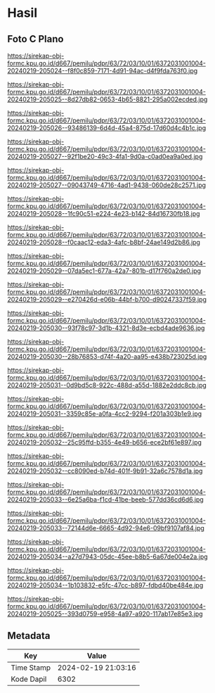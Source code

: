 # Hasil

## Foto C Plano

https://sirekap-obj-formc.kpu.go.id/d667/pemilu/pdpr/63/72/03/10/01/6372031001004-20240219-205024--f8f0c859-7171-4d91-94ac-d4f9fda763f0.jpg

https://sirekap-obj-formc.kpu.go.id/d667/pemilu/pdpr/63/72/03/10/01/6372031001004-20240219-205025--8d27db82-0653-4b65-8821-295a002ecded.jpg

https://sirekap-obj-formc.kpu.go.id/d667/pemilu/pdpr/63/72/03/10/01/6372031001004-20240219-205026--93486139-6d4d-45a4-875d-17d60d4c4b1c.jpg

https://sirekap-obj-formc.kpu.go.id/d667/pemilu/pdpr/63/72/03/10/01/6372031001004-20240219-205027--92f1be20-49c3-4fa1-9d0a-c0ad0ea9a0ed.jpg

https://sirekap-obj-formc.kpu.go.id/d667/pemilu/pdpr/63/72/03/10/01/6372031001004-20240219-205027--09043749-4716-4ad1-9438-060de28c2571.jpg

https://sirekap-obj-formc.kpu.go.id/d667/pemilu/pdpr/63/72/03/10/01/6372031001004-20240219-205028--1fc90c51-e224-4e23-b142-84d16730fb18.jpg

https://sirekap-obj-formc.kpu.go.id/d667/pemilu/pdpr/63/72/03/10/01/6372031001004-20240219-205028--f0caac12-eda3-4afc-b8bf-24ae149d2b86.jpg

https://sirekap-obj-formc.kpu.go.id/d667/pemilu/pdpr/63/72/03/10/01/6372031001004-20240219-205029--07da5ec1-677a-42a7-801b-d17f760a2de0.jpg

https://sirekap-obj-formc.kpu.go.id/d667/pemilu/pdpr/63/72/03/10/01/6372031001004-20240219-205029--e270426d-e06b-44bf-b700-d90247337f59.jpg

https://sirekap-obj-formc.kpu.go.id/d667/pemilu/pdpr/63/72/03/10/01/6372031001004-20240219-205030--93f78c97-3d1b-4321-8d3e-ecbd4ade9636.jpg

https://sirekap-obj-formc.kpu.go.id/d667/pemilu/pdpr/63/72/03/10/01/6372031001004-20240219-205030--28b76853-d74f-4a20-aa95-e438b723025d.jpg

https://sirekap-obj-formc.kpu.go.id/d667/pemilu/pdpr/63/72/03/10/01/6372031001004-20240219-205031--0d9bd5c8-922c-488d-a55d-1882e2ddc8cb.jpg

https://sirekap-obj-formc.kpu.go.id/d667/pemilu/pdpr/63/72/03/10/01/6372031001004-20240219-205031--3359c85e-a0fa-4cc2-9294-f201a303b1e9.jpg

https://sirekap-obj-formc.kpu.go.id/d667/pemilu/pdpr/63/72/03/10/01/6372031001004-20240219-205032--25c95ffd-b355-4e49-b656-ece2bf61e897.jpg

https://sirekap-obj-formc.kpu.go.id/d667/pemilu/pdpr/63/72/03/10/01/6372031001004-20240219-205032--cc8090ed-b74d-401f-9b91-32a6c7578d1a.jpg

https://sirekap-obj-formc.kpu.go.id/d667/pemilu/pdpr/63/72/03/10/01/6372031001004-20240219-205033--6e25a6ba-f1cd-41be-beeb-577dd36cd6d6.jpg

https://sirekap-obj-formc.kpu.go.id/d667/pemilu/pdpr/63/72/03/10/01/6372031001004-20240219-205033--72144d6e-6665-4d92-94e6-09bf9107af84.jpg

https://sirekap-obj-formc.kpu.go.id/d667/pemilu/pdpr/63/72/03/10/01/6372031001004-20240219-205034--a27d7943-05dc-45ee-b8b5-6a67de004e2a.jpg

https://sirekap-obj-formc.kpu.go.id/d667/pemilu/pdpr/63/72/03/10/01/6372031001004-20240219-205034--1b103832-e5fc-47cc-b897-fdbd40be484e.jpg

https://sirekap-obj-formc.kpu.go.id/d667/pemilu/pdpr/63/72/03/10/01/6372031001004-20240219-205025--393d0759-e958-4a97-a920-117ab17e85e3.jpg


## Metadata

| Key        | Value               |
| ---------- | ------------------- |
| Time Stamp | 2024-02-19 21:03:16 |
| Kode Dapil | 6302                |



